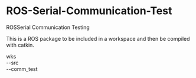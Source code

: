 # ROS-Serial-Communication-Test
ROSSerial Communication Testing

This is a ROS package to be included in a workspace and then be compiled with catkin.  

wks  
--src  
  --comm_test  
